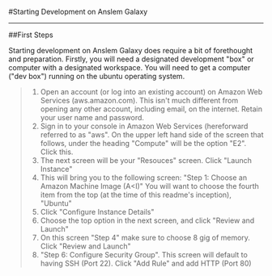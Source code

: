 
#Starting Development on Anslem Galaxy

________

##First Steps

Starting development on Anslem Galaxy does require a bit of forethought and preparation.  Firstly, you will need a designated development "box" or computer with a designated workspace. You will need to get a computer ("dev box") running on the ubuntu operating system. 
 
>1. Open an account (or log into an existing account) on Amazon Web Services (aws.amazon.com).   This isn't much different from opening any other account, including email, on the internet.  Retain your user name and password. 
>2. Sign in to your console in Amazon Web Services (hereforward referred to as "aws".  On the upper left hand side of the screen that follows, under the heading "Compute" will be the option "E2".  Click this.
>3.  The next screen will be your "Resouces" screen.  Click "Launch Instance"
>4.  This will bring you to the following screen: "Step 1: Choose an Amazon Machine Image (A<I)"
>     You will want to choose the fourth item from the top (at the time of this readme's inception), "Ubuntu"
>5.  Click "Configure Instance Details" 
>6.  Choose the top option in the next screen, and click "Review and Launch"
>7.  On this screen "Step 4" make sure to choose 8 gig of memory.  Click "Review and Launch" 
>8.  "Step 6: Configure Security Group".  This screen will default to having SSH (Port 22).  Click "Add Rule" and add HTTP (Port 80)

